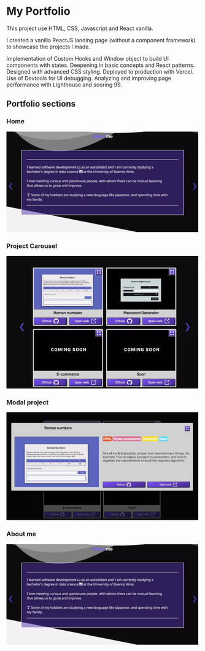 # My Portfolio

This project use HTML, CSS, Javascript and React vanilla.

I created a vanilla ReactJS landing page (without a component framework) to showcase the projects I made. 

Implementation of Custom Hooks and Window object to build UI components with states. Deepening in basic concepts and React patterns. Designed with advanced CSS styling. Deployed to production with Vercel. Use of Devtools for UI debugging. Analyzing and improving page performance with Lighthouse and scoring 99.


## Portfolio sections

### Home

<img src="/public/portfolio-about.webp" alt="An image of the home page of the portfolio. It has greatings and a typewritter component that write I'm 'Software developer' and 'Fullstack developer' letter by letter" width="500" />

### Project Carousel

<img src="/public/portfolio-projects.webp" alt="A carousel component image with all projects that have been done" width="500" />

### Modal project

<img src="/public/portfolio-modal.webp" alt="An image of a Modal UI component with project description, its a board that when you click a button it open over the all things" width="500" />

### About me 

<img src="/public/portfolio-about.webp" alt="A portfolio about section image that has a carousel board with a brief description about me" width="500" />
